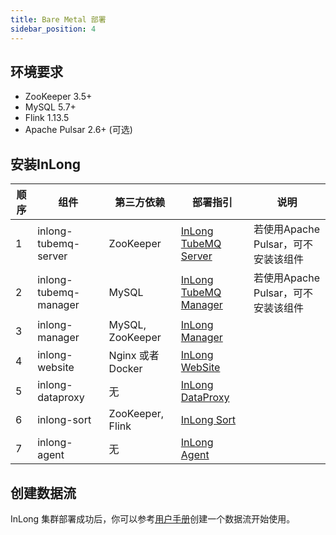 ```yaml
---
title: Bare Metal 部署
sidebar_position: 4
---
```


## 环境要求
- ZooKeeper 3.5+
- MySQL 5.7+
- Flink 1.13.5
- Apache Pulsar 2.6+ (可选)

## 安装InLong
| 顺序 |  组件 | 第三方依赖 | 部署指引 | 说明 |
|  ----  | ----  | ----  | ----  | ---- |
| 1 | inlong-tubemq-server | ZooKeeper | [InLong TubeMQ Server](modules/tubemq/quick_start.md) | 若使用Apache Pulsar，可不安装该组件 |
| 2 | inlong-tubemq-manager | MySQL | [InLong TubeMQ Manager](modules/tubemq/tubemq-manager/quick_start.md) | 若使用Apache Pulsar，可不安装该组件 |
| 3 | inlong-manager | MySQL, ZooKeeper  | [InLong Manager](modules/manager/quick_start.md) |  |
| 4 | inlong-website | Nginx 或者 Docker | [InLong WebSite](modules/website/quick_start.md) | |
| 5 | inlong-dataproxy | 无 | [InLong DataProxy](modules/dataproxy/quick_start.md) |  |
| 6 | inlong-sort | ZooKeeper, Flink | [InLong Sort](modules/sort/quick_start.md) |  |
| 7 | inlong-agent | 无 | [InLong Agent](modules/agent/quick_start.md) |  |

## 创建数据流
InLong 集群部署成功后，你可以参考[用户手册](user_guide/user_manual.md)创建一个数据流开始使用。

